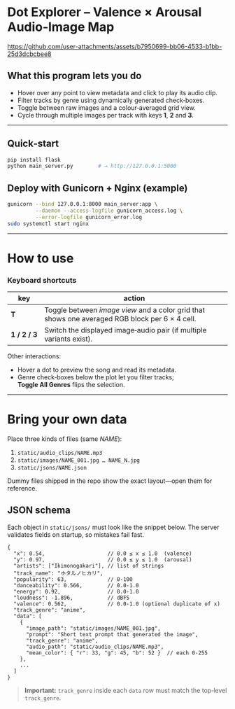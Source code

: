 # Dot Explorer – Valence × Arousal Audio‑Image Map


https://github.com/user-attachments/assets/b7950699-bb06-4533-b1bb-25d3dcbcbee8


## What this program lets you do

- Hover over any point to view metadata and click to play its audio clip.
- Filter tracks by genre using dynamically generated check‑boxes.
- Toggle between raw images and a colour‑averaged grid view.
- Cycle through multiple images per track with keys **1**, **2** and **3**.
---

## Quick‑start
```bash
pip install flask
python main_server.py        # → http://127.0.0.1:5000
```

## Deploy with Gunicorn + Nginx (example)

```bash
gunicorn --bind 127.0.0.1:8000 main_server:app \
         --daemon --access-logfile gunicorn_access.log \
         --error-logfile gunicorn_error.log
sudo systemctl start nginx
```

---

# How to use

### Keyboard shortcuts

| key | action |
|-----|--------|
| **T** | Toggle between *image view* and a color grid that shows one averaged RGB block per 6 × 4 cell. |
| **1 / 2 / 3** | Switch the displayed image‑audio pair (if multiple variants exist). |

Other interactions:

* Hover a dot to preview the song and read its metadata.
* Genre check‑boxes below the plot let you filter tracks; **Toggle All Genres** flips the selection.

---

# Bring your own data

Place three kinds of files (same *NAME*):

1. `static/audio_clips/NAME.mp3`
2. `static/images/NAME_001.jpg … NAME_N.jpg`
3. `static/jsons/NAME.json`

Dummy files shipped in the repo show the exact layout—open them for reference.

## JSON schema

Each object in `static/jsons/` must look like the snippet below. The server validates fields on startup, so mistakes fail fast.

```jsonc
{
  "x": 0.54,                    // 0.0 ≤ x ≤ 1.0  (valence)
  "y": 0.97,                    // 0.0 ≤ y ≤ 1.0  (arousal)
  "artists": ["Ikimonogakari"], // list of strings
  "track_name": "ホタルノヒカリ",    
  "popularity": 63,             // 0‑100
  "danceability": 0.566,        // 0.0‑1.0
  "energy": 0.92,               // 0.0‑1.0
  "loudness": -1.896,           // dBFS
  "valence": 0.562,             // 0.0‑1.0 (optional duplicate of x)
  "track_genre": "anime",
  "data": [
    {
      "image_path": "static/images/NAME_001.jpg",
      "prompt": "Short text prompt that generated the image",
      "track_genre": "anime",
      "audio_path": "static/audio_clips/NAME.mp3",
      "mean_color": { "r": 33, "g": 45, "b": 52 }  // each 0‑255
    },
    ...
  ]
}
```

> **Important:** `track_genre` inside each `data` row must match the top‑level `track_genre`.
